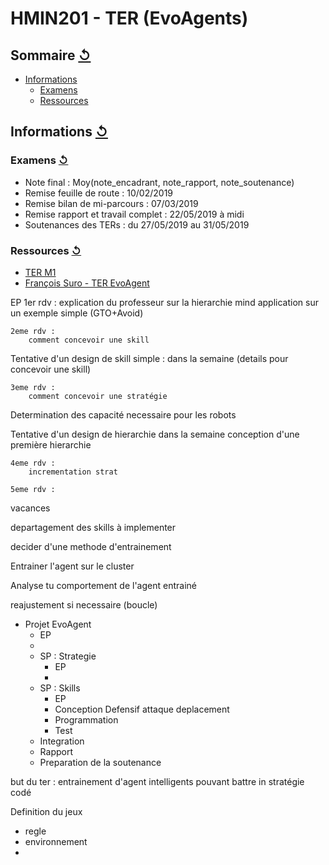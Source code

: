 # HMIN201 - TER (EvoAgents)

## Sommaire [↺](#sommaire-)

- [Informations](#informations-)
  - [Examens](#examens-)
  - [Ressources](#ressources-)

## Informations [↺](#sommaire-)

### Examens [↺](#sommaire-)

- Note final : Moy(note_encadrant, note_rapport, note_soutenance)
- Remise feuille de route : 10/02/2019
- Remise bilan de mi-parcours : 07/03/2019
- Remise rapport et travail complet : 22/05/2019 à midi
- Soutenances des TERs : du 27/05/2019 au 31/05/2019

### Ressources [↺](#sommaire-)

- [TER M1](http://www.lirmm.fr/~lafourcade/TERM1/index.php)
- [François Suro - TER EvoAgent](https://www.lirmm.fr/~suro/TER2018_EVOAGENTS)


EP
	1er rdv : 
		explication du professeur sur la hierarchie mind
		application sur un exemple simple (GTO+Avoid)

	2eme rdv :
		comment concevoir une skill

Tentative d'un design de skill simple : 
	dans la semaine (details pour concevoir une skill)

	3eme rdv :
		comment concevoir une stratégie

Determination des capacité necessaire pour les robots

Tentative d'un design de hierarchie
	dans la semaine conception d'une première hierarchie

	4eme rdv : 
		incrementation strat

	5eme rdv :

vacances

departagement des skills à implementer

decider d'une methode d'entrainement

Entrainer l'agent sur le cluster

Analyse tu comportement de l'agent entrainé

reajustement si necessaire (boucle)


- Projet EvoAgent
	- EP
	- 
	- SP : Strategie
		- EP
		- 
	- SP : Skills
		- EP
		- Conception
			Defensif
			attaque
			deplacement
		- Programmation
		- Test
	- Integration
	- Rapport
	- Preparation de la soutenance


but du ter : entrainement d'agent intelligents pouvant battre in stratégie codé


Definition du jeux
- regle
- environnement
- 